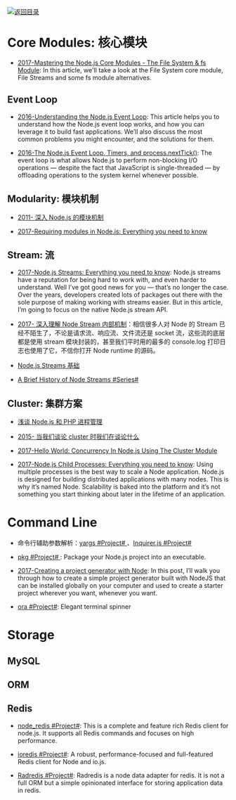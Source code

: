[![返回目录](https://parg.co/UGo)](https://parg.co/b4z) 
 
# Core Modules: 核心模块

* [2017-Mastering the Node.js Core Modules - The File System & fs Module](https://blog.risingstack.com/mastering-the-nodejs-core-modules-file-system-fs-module/): In this article, we'll take a look at the File System core module, File Streams and some fs module alternatives.

## Event Loop

* [2016-Understanding the Node.js Event Loop](https://blog.risingstack.com/node-js-at-scale-understanding-node-js-event-loop/): This article helps you to understand how the Node.js event loop works, and how you can leverage it to build fast applications. We’ll also discuss the most common problems you might encounter, and the solutions for them.

* [2016-The Node.js Event Loop, Timers, and process.nextTick()](https://parg.co/b1l): The event loop is what allows Node.js to perform non-blocking I/O operations — despite the fact that JavaScript is single-threaded — by offloading operations to the system kernel whenever possible.

## Modularity: 模块机制

* [2011- 深入 Node.js 的模块机制](http://www.infoq.com/cn/articles/nodejs-module-mechanism)

- [2017-Requiring modules in Node.js: Everything you need to know](https://parg.co/bQl)

## Stream: 流

* [2017-Node.js Streams: Everything you need to know](https://parg.co/bJN): Node.js streams have a reputation for being hard to work with, and even harder to understand. Well I’ve got good news for you — that’s no longer the case. Over the years, developers created lots of packages out there with the sole purpose of making working with streams easier. But in this article, I’m going to focus on the native Node.js stream API.

- [2017- 深入理解 Node Stream 内部机制](http://www.barretlee.com/blog/2017/06/06/dive-to-nodejs-at-stream-module/)：相信很多人对 Node 的 Stream 已经不陌生了，不论是请求流、响应流、文件流还是 socket 流，这些流的底层都是使用 stream 模块封装的，甚至我们平时用的最多的 console.log 打印日志也使用了它，不信你打开 Node runtime 的源码。

* [Node.js Streams 基础](http://scarletsky.github.io/2016/07/01/basics-node-js-streams/)

* [A Brief History of Node Streams #Series#](http://6me.us/cC9Jcm)

## Cluster: 集群方案

* [浅谈 Node.js 和 PHP 进程管理](http://taobaofed.org/blog/2015/11/24/nodejs-php-process-manager/)

* [2015- 当我们谈论 cluster 时我们在谈论什么](http://taobaofed.org/blog/2015/11/03/nodejs-cluster/)

* [2017-Hello World: Concurrency In Node.js Using The Cluster Module](http://6me.us/AKz9)

* [2017-Node.js Child Processes: Everything you need to know](https://parg.co/bLq): Using multiple processes is the best way to scale a Node application. Node.js is designed for building distributed applications with many nodes. This is why it’s named Node. Scalability is baked into the platform and it’s not something you start thinking about later in the lifetime of an application.

# Command Line

* 命令行辅助参数解析：[yargs #Project# ](https://github.com/yargs/yargs)、[Inquirer.js #Project# ](https://github.com/SBoudrias/Inquirer.js)

* [pkg #Project# ](https://github.com/zeit/pkg): Package your Node.js project into an executable.

* [2017-Creating a project generator with Node](https://parg.co/byo): In this post, I’ll walk you through how to create a simple project generator built with NodeJS that can be installed globally on your computer and used to create a starter project wherever you want, whenever you want.

- [ora #Project#](https://github.com/sindresorhus/ora): Elegant terminal spinner

# Storage

## MySQL

## ORM

## Redis

* [node_redis #Project#](https://github.com/NodeRedis/node_redis): This is a complete and feature rich Redis client for node.js. It supports all Redis commands and focuses on high performance.

* [ioredis #Project#](https://github.com/luin/ioredis): A robust, performance-focused and full-featured Redis client for Node and io.js.

* [Radredis #Project#](https://github.com/bustle/radredis): Radredis is a node data adapter for redis. It is not a full ORM but a simple opinionated interface for storing application data in redis.
